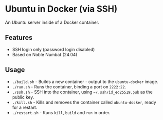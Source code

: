 # Ubuntu in Docker (via SSH)

An Ubuntu server inside of a Docker container.

## Features
- SSH login only (password login disabled)
- Based on Noble Numbat (24.04)

## Usage
- `./build.sh` - Builds a new container - output to the `ubuntu-docker` image.
- `./run.sh` - Runs the container, binding a port on `2222:22`.
- `./ssh.sh` - SSH into the container, using `~/.ssh/id_ed25519.pub` as the public key.
- `./kill.sh` - Kills and removes the container called `ubuntu-docker`, ready for a restart.
- `./restart.sh` - Runs `kill`, `build` and `run` in order.